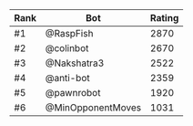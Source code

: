 Rank|Bot|Rating
---|---|---
#1|@RaspFish|2870
#2|@colinbot|2670
#3|@Nakshatra3|2522
#4|@anti-bot|2359
#5|@pawnrobot|1920
#6|@MinOpponentMoves|1031
